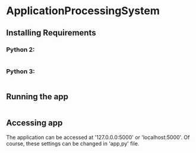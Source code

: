 # ApplicationProcessingSystem

## Installing Requirements
### Python 2:
```pip install -r requirements.txt
```
### Python 3:
```pip3 install -r requirements.txt
```

## Running the app
```run.py
```

## Accessing app
The application can be accessed at '127.0.0.0:5000' or 'localhost:5000'. Of course, these settings can be changed in 'app,py' file.
